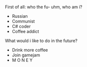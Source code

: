 First of all: who the fu- uhm, who am i?
- Russian
- Communist
- C# coder
- Coffee addict

What would i like to do in the future?
- Drink more coffee
- Join gamejam
- M O N E Y

